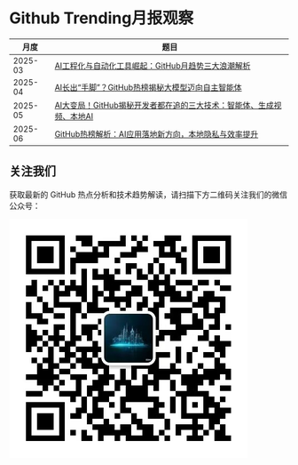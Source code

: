 # Github Trending月报观察

| 月度       | 题目                                                                      |
| ---------- | ------------------------------------------------------------------------- |
| 2025-03 | [AI工程化与自动化工具崛起：GitHub月趋势三大浪潮解析](2025-03/wx.md) |
| 2025-04 | [AI长出“手脚”？GitHub热榜揭秘大模型迈向自主智能体](2025-04/wx.md) |
| 2025-05 | [AI大变局！GitHub揭秘开发者都在追的三大技术：智能体、生成视频、本地AI](2025-05/wx.md) |
| 2025-06 | [GitHub热榜解析：AI应用落地新方向，本地隐私与效率提升](2025-06/wx.md) |

## 关注我们

获取最新的 GitHub 热点分析和技术趋势解读，请扫描下方二维码关注我们的微信公众号：

![微信公众号二维码](../asserts/wx.jpg)
